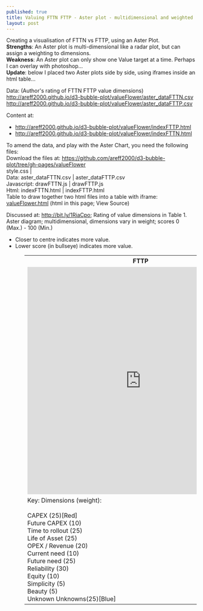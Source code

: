 ```yaml
---
published: true
title: Valuing FTTN FTTP - Aster plot - multidimensional and weighted
layout: post
---
```

Creating a visualisation of FTTN vs FTTP, using an Aster Plot.<br>
<b>Strengths</b>: An Aster plot is multi-dimensional like a radar plot, but can assign a weighting to dimensions.<br>
<b>Weakness</b>: An Aster plot can only show one Value target at a time. Perhaps I can overlay with photoshop...<br>
<b>Update</b>: below I placed two Aster plots side by side, using iframes inside an html table...<br>

Data:  (Author's rating of FTTN FTTP value dimensions)<br><a href="http://areff2000.github.io/d3-bubble-plot/valueFlower/aster_dataFTTN.csv">http://areff2000.github.io/d3-bubble-plot/valueFlower/aster_dataFTTN.csv</a><br>
<a href="http://areff2000.github.io/d3-bubble-plot/valueFlower/aster_dataFTTN.csv">http://areff2000.github.io/d3-bubble-plot/valueFlower/aster_dataFTTP.csv</a>

Content at: 
<ul>
<li>
<a href="http://areff2000.github.io/d3-bubble-plot/valueFlower/indexFTTP.html">http://areff2000.github.io/d3-bubble-plot/valueFlower/indexFTTP.html</a> 
</li><li>
<a href="http://areff2000.github.io/d3-bubble-plot/valueFlower/indexFTTN.html">http://areff2000.github.io/d3-bubble-plot/valueFlower/indexFTTN.html</a>
</li></ul>

<p>To amend the data, and play with the Aster Chart, you need the following files:<br>
Download the files at: <a href="https://github.com/areff2000/d3-bubble-plot/tree/gh-pages/valueFlower">https://github.com/areff2000/d3-bubble-plot/tree/gh-pages/valueFlower</a><br>
style.css | <br>
Data: aster_dataFTTN.csv | aster_dataFTTP.csv<br>
Javascript: drawFTTN.js | drawFTTP.js<br>
Html: indexFTTN.html | indexFTTP.html<br>
Table to draw together two html files into a table with iframe: <a href="http://areff2000.github.io/d3-bubble-plot/valueFlower/valueFlower.html">valueFlower.html</a> (html in this page; View Source)</p>

Discussed at: <a href="http://bit.ly/1RiaCpo">http://bit.ly/1RiaCpo</a>; Rating of value dimensions in Table 1.<br>
Aster diagram; multidimensional, dimensions vary in weight; scores 0 (Max.) - 100 (Min.)
<ul>
<li>Closer to centre indicates more value.</li>
<li>Lower score (in bullseye) indicates more value.</li>
<ul>

<table>
<th>FTTP</th><th>FTTN</th>
<tr><td>
<iframe width="600" height="600" frameborder="0" scrolling="no" src="http://areff2000.github.io/d3-bubble-plot/valueFlower/indexFTTP.html"></iframe>
</td>
<td>
<iframe width="600" height="600" frameborder="0" scrolling="no" src="http://areff2000.github.io/d3-bubble-plot/valueFlower/indexFTTN.html"></iframe>
</td>
</tr>
<tr><td>
Key: Dimensions (weight):<br><br>
CAPEX 			(25)[Red]<br>
Future CAPEX 	(10)<br>
Time to rollout (25)<br>
Life of Asset 	(25)<br>
OPEX / Revenue 	(20) <br>
Current need 	(10)<br>
Future need 	(25)<br>
Reliability 	(30)<br>
Equity 			(10)<br>
Simplicity 		(5)<br>
Beauty 			(5)<br>
Unknown Unknowns(25)[Blue]<br>
</td><td>NB: closer to the bullseye is higher value<br>Data: weightings and ratings are author's assessment.<br> Bullseye rating is summary overall; the lower the better.</td></tr>
</table>

